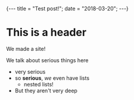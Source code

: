 {---
title = "Test post!";
date = "2018-03-20";
---}

# This is a header
We made a site!

We talk about serious things here

- very serious
- so **serious**, *we* even have lists
    - nested lists!
- But they aren't very deep

